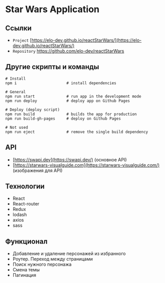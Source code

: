 # Star Wars Application

## Ссылки

 - `Project` [https://elo-dev.github.io/reactStarWars/](https://elo-dev.github.io/reactStarWars/)
 - `Repository` https://github.com/elo-dev/reactStarWars

## Другие скрипты и команды
```
# Install  
npm i		               # install dependencies
```
	
```
# General  
npm run start		       # run app in the development mode
npm run deploy             # deploy app on Github Pages
```

```
# Deploy (deploy script) 
npm run build		       # builds the app for production
npm run build-gh-pages     # deploy on Github Pages
```

```
# Not used
npm run eject		       # remove the single build dependency
```

## API 

- [https://swapi.dev](https://swapi.dev/)  (основное API)
- [https://starwars-visualguide.com](https://starwars-visualguide.com/)  (изображения для API)

## Технологии

- React
- React-router
- Redux
- lodash
- axios
- sass

## Функционал

- Добавление и удаление персонажей из избранного
- Роутер. Переход между страницами
- Поиск нужного персонажа
- Смена темы
- Пагинация
